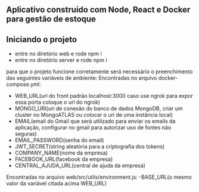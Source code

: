 ## Aplicativo construido com Node, React e Docker para gestão de estoque

## Iniciando o projeto

- entre no diretório web e rode npm i
- entre no diretório server e rode npm i

para que o projeto funcione corretamente será necessário o preenchimento das seguintes
variáveis de ambiente:
Encontradas no arquivo docker-compose.yml:

- WEB_URL(url do front padrão localhost:3000 caso use ngrok para expor essa porta coloque o url do ngrok)
- MONGO_URI(uri de conexão do banco de dados MongoDB, criar um cluster no MongoATLAS ou colocar o uri de uma instância local)
- EMAIL(email do Gmail que será utilizado para enviar os emails da aplicação, configurar no gmail para autorizar uso de fontes não seguras)
- EMAIL_PASSWORD(senha do email)
- JWT_SECRET(string aleatória para a criptografia dos tokens)
- COMPANY_NAME(nome da empresa)
- FACEBOOK_URL(facebook da empresa)
- CENTRAL_AJUDA_URL(central de ajuda da empresa)

Encontradas no arquivo web/src/utils/environment.js:
-BASE_URL(o mesmo valor da variável citada acima WEB_URL)

